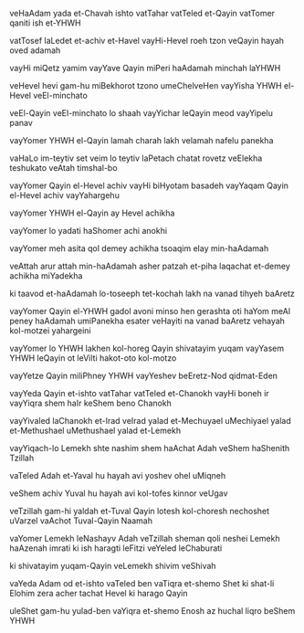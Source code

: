 veHaAdam yada et-Chavah ishto
vatTahar vatTeled et-Qayin
vatTomer qaniti ish et-YHWH

vatTosef laLedet et-achiv et-Havel
vayHi-Hevel roeh tzon
veQayin hayah oved adamah

vayHi miQetz yamim
vayYave Qayin miPeri haAdamah
minchah laYHWH

veHevel hevi gam-hu 
miBekhorot tzono umeChelveHen
vayYisha YHWH el-Hevel veEl-minchato

veEl-Qayin veEl-minchato lo shaah
vayYichar leQayin meod vayYipelu panav

vayYomer YHWH el-Qayin
lamah charah lakh velamah nafelu panekha

vaHaLo im-teytiv set
veim lo teytiv laPetach chatat rovetz
veElekha teshukato veAtah timshal-bo

vayYomer Qayin el-Hevel achiv
vayHi biHyotam basadeh
vayYaqam Qayin el-Hevel achiv
vayYahargehu

vayYomer YHWH el-Qayin
ay Hevel achikha

vayYomer lo yadati haShomer achi anokhi

vayYomer meh asita qol demey achikha tsoaqim elay min-haAdamah

veAttah arur attah min-haAdamah
asher patzah et-piha laqachat et-demey achikha miYadekha

ki taavod et-haAdamah
lo-toseeph tet-kochah lakh
na vanad tihyeh baAretz

vayYomer Qayin el-YHWH
gadol avoni minso
hen gerashta oti haYom meAl peney haAdamah
umiPanekha esater
veHayiti na vanad baAretz
vehayah kol-motzei yahargeini

vayYomer lo YHWH 
lakhen kol-horeg Qayin
shivatayim yuqam
vayYasem YHWH leQayin ot
leVilti hakot-oto kol-motzo

vayYetze Qayin miliPhney YHWH
vayYeshev beEretz-Nod
qidmat-Eden

vayYeda Qayin et-ishto
vatTahar vatTeled et-Chanokh
vayHi boneh ir
vayYiqra shem haIr keShem beno Chanokh

vayYivaled laChanokh et-Irad
veIrad yalad et-Mechuyael
uMechiyael yalad et-Methushael
uMethushael yalad et-Lemekh

vayYiqach-lo Lemekh shte nashim 
shem haAchat Adah 
veShem haShenith Tzillah

vaTeled Adah et-Yaval 
hu hayah avi yoshev ohel uMiqneh

veShem achiv Yuval 
hu hayah avi kol-tofes kinnor veUgav

veTzillah gam-hi yaldah et-Tuval Qayin
lotesh kol-choresh nechoshet uVarzel 
vaAchot Tuval-Qayin Naamah

vaYomer Lemekh leNashayv
Adah veTzillah sheman qoli
neshei Lemekh haAzenah imrati
ki ish haragti leFitzi
veYeled leChaburati

ki shivatayim yuqam-Qayin
veLemekh shivim veShivah

vaYeda Adam od et-ishto vaTeled ben vaTiqra et-shemo Shet ki shat-li Elohim zera acher tachat Hevel ki harago Qayin

uleShet gam-hu yulad-ben vaYiqra et-shemo Enosh az huchal liqro beShem YHWH
